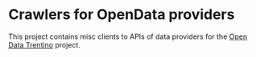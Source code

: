 # Crawlers for OpenData providers

This project contains misc clients to APIs of data providers for the
[Open Data Trentino](https://github.com/opendatatrentino) project.
